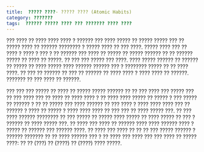 ```yaml
---
title:  ????? ????- ????? ???? (Atomic Habits)    
category: ???????
tags:  ?????? ????? ???? ??? ??????? ???? ????
---
```


??? ???? ?? ???? ???? ???? ? ?????? ??? ???? ????? ?? ????? ????? ??? ?? ????? ???? ?? ?????? ???????? ? ????? ???? ?? ??? ????. ????? ???? ??? ?? ???? ? ???? ? ??? ? ?? ?????? ??? ???? ?? ????? ?? ????? ?????? ?? ?? ?????? ????? ?? ???? ?? ?????. ?? ??? ??? ????? ??? ????. ???? ????? ?????? ?? ?????? ?? ????? ?? ???? ????? ???? ?????? ?????? ??? ? ???????? ????? ?? ?? ???? ????. ?? ??? ?? ?????? ?? ??? ?? ?????? ?? ???? ???? ? ???? ???? ?? ??????. ??????? ?? ??? ???? ?? ??????.

??? ??? ??? ????? ?? ???? ?? ????? ????? ?????? ?? ?? ??? ???? ??? ????? ??? ?? ??? ???? ??? ?? ???? ?? ???? ???? ? ?? ???? ???? ????? ?? ????? ? ??? ????? ?? ?????? ? ?? ?? ????? ??? ???? ?????? ?? ??? ???? ? ???? ???? ???? ??? ?? ?????? ? ???? ?? ????? ? ???? ???? ???? ?? ??? ??? ?? ???? ????? ???. ?? ??? ???? ?????? ???????? ?? ??? ????? ?? ????? ???? ????? ?? ???? ????? ?? ??? ? ?????? ?? ???? ????? ???. ?? ???? ??? ???? ?? ?????? ???? ???? ?????? ???? ? ????? ?? ?????? ??? ?????? ????. ?? ???? ??? ???? ?? ?? ?? ??? ????? ?????? ? ?????? ??????? ?? ?? ???? ?????? ??? ? ?? ???? ??? ???? ??? ??? ???? ?? ????? ????: ?? ?? (???) ?? (????) ?? (????) ???? ?????.





